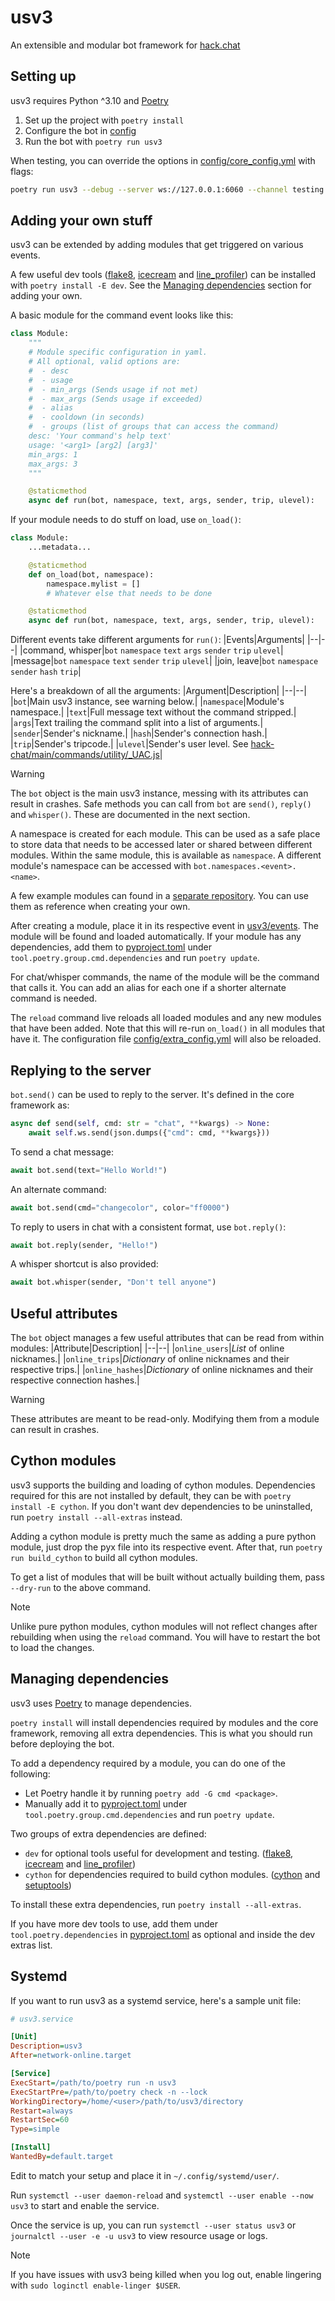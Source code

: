 # usv3
An extensible and modular bot framework for [hack.chat](https://hack.chat)


## Setting up
usv3 requires Python ^3.10 and [Poetry](https://python-poetry.org/)
1. Set up the project with `poetry install`
2. Configure the bot in [config](../config)
3. Run the bot with `poetry run usv3`

When testing, you can override the options in [config/core_config.yml](../config/core_config.yml) with flags:
```bash
poetry run usv3 --debug --server ws://127.0.0.1:6060 --channel testing
```


## Adding your own stuff
usv3 can be extended by adding modules that get triggered on various events.

A few useful dev tools ([flake8](https://github.com/PyCQA/flake8), [icecream](https://github.com/gruns/icecream) and [line_profiler](https://github.com/pyutils/line_profiler)) can be installed with `poetry install -E dev`. See the [Managing dependencies](#managing-dependencies) section for adding your own.

A basic module for the command event looks like this:
```python
class Module:
    """
    # Module specific configuration in yaml.
    # All optional, valid options are:
    #  - desc
    #  - usage
    #  - min_args (Sends usage if not met)
    #  - max_args (Sends usage if exceeded)
    #  - alias
    #  - cooldown (in seconds)
    #  - groups (list of groups that can access the command)
    desc: 'Your command's help text'
    usage: '<arg1> [arg2] [arg3]'
    min_args: 1
    max_args: 3
    """

    @staticmethod
    async def run(bot, namespace, text, args, sender, trip, ulevel):
```
If your module needs to do stuff on load, use `on_load()`:
```python
class Module:
    ...metadata...

    @staticmethod
    def on_load(bot, namespace):
        namespace.mylist = []
        # Whatever else that needs to be done

    @staticmethod
    async def run(bot, namespace, text, args, sender, trip, ulevel):
```

Different events take different arguments for `run()`:
|Events|Arguments|
|--|--|
|command, whisper|`bot` `namespace` `text` `args` `sender` `trip` `ulevel`|
|message|`bot` `namespace` `text` `sender` `trip` `ulevel`|
|join, leave|`bot` `namespace` `sender` `hash` `trip`|

Here's a breakdown of all the arguments:
|Argument|Description|
|--|--|
|`bot`|Main usv3 instance, see warning below.|
|`namespace`|Module's namespace.|
|`text`|Full message text without the command stripped.|
|`args`|Text trailing the command split into a list of arguments.|
|`sender`|Sender's nickname.|
|`hash`|Sender's connection hash.|
|`trip`|Sender's tripcode.|
|`ulevel`|Sender's user level. See [hack-chat/main/commands/utility/_UAC.js](https://github.com/hack-chat/main/blob/752d172dd58022f5c65dc8d002ebc9da71949b1d/commands/utility/_UAC.js#L51-L60)|

> [!WARNING]
> The `bot` object is the main usv3 instance, messing with its attributes can result in crashes. Safe methods you can call from `bot` are `send()`, `reply()` and `whisper()`. These are documented in the next section.

A namespace is created for each module. This can be used as a safe place to store data that needs to be accessed later or shared between different modules. Within the same module, this is available as `namespace`. A different module's namespace can be accessed with `bot.namespaces.<event>.<name>`.

A few example modules can found in a [separate repository](https://github.com/AnnikaV9/usv3-modules). You can use them as reference when creating your own.

After creating a module, place it in its respective event in [usv3/events](../usv3/events). The module will be found and loaded automatically. If your module has any dependencies, add them to [pyproject.toml](../pyproject.toml) under `tool.poetry.group.cmd.dependencies` and run `poetry update`.

For chat/whisper commands, the name of the module will be the command that calls it. You can add an alias for each one if a shorter alternate command is needed.

The `reload` command live reloads all loaded modules and any new modules that have been added. Note that this will re-run `on_load()` in all modules that have it. The configuration file [config/extra_config.yml](../config/extra_config.yml) will also be reloaded.


## Replying to the server
`bot.send()` can be used to reply to the server. It's defined in the core framework as:
```python
async def send(self, cmd: str = "chat", **kwargs) -> None:
    await self.ws.send(json.dumps({"cmd": cmd, **kwargs}))
```
To send a chat message:
```python
await bot.send(text="Hello World!")
```
An alternate command:
```python
await bot.send(cmd="changecolor", color="ff0000")
```
To reply to users in chat with a consistent format, use `bot.reply()`:
```python
await bot.reply(sender, "Hello!")
```
A whisper shortcut is also provided:
```python
await bot.whisper(sender, "Don't tell anyone")
```


## Useful attributes
The `bot` object manages a few useful attributes that can be read from within modules:
|Attribute|Description|
|--|--|
|`online_users`|*List* of online nicknames.|
|`online_trips`|*Dictionary* of online nicknames and their respective trips.|
|`online_hashes`|*Dictionary* of online nicknames and their respective connection hashes.|

> [!WARNING]
> These attributes are meant to be read-only. Modifying them from a module can result in crashes.


## Cython modules
usv3 supports the building and loading of cython modules. Dependencies required for this are not installed by default, they can be with `poetry install -E cython`.  If you don't want dev dependencies to be uninstalled, run `poetry install --all-extras` instead.

Adding a cython module is pretty much the same as adding a pure python module, just drop the pyx file into its respective event. After that, run `poetry run build_cython` to build all cython modules.

To get a list of modules that will be built without actually building them, pass `--dry-run` to the above command.

> [!NOTE]
> Unlike pure python modules, cython modules will not reflect changes after rebuilding when using the `reload` command. You will have to restart the bot to load the changes.


## Managing dependencies
usv3 uses [Poetry](https://python-poetry.org/) to manage dependencies.

`poetry install` will install dependencies required by modules and the core framework, removing all extra dependencies. This is what you should run before deploying the bot.

To add a dependency required by a module, you can do one of the following:
- Let Poetry handle it by running `poetry add -G cmd <package>`.
- Manually add it to [pyproject.toml](../pyproject.toml) under `tool.poetry.group.cmd.dependencies` and run `poetry update`.

Two groups of extra dependencies are defined:
- `dev` for optional tools useful for development and testing. ([flake8](https://github.com/PyCQA/flake8), [icecream](https://github.com/gruns/icecream) and [line_profiler](https://github.com/pyutils/line_profiler))
- `cython` for dependencies required to build cython modules. ([cython](https://github.com/cython/cython) and [setuptools](https://github.com/pypa/setuptools))

To install these extra dependencies, run `poetry install --all-extras`.

If you have more dev tools to use, add them under `tool.poetry.dependencies` in [pyproject.toml](./pyproject.toml) as optional and inside the dev extras list.


## Systemd
If you want to run usv3 as a systemd service, here's a sample unit file:
```ini
# usv3.service

[Unit]
Description=usv3
After=network-online.target

[Service]
ExecStart=/path/to/poetry run -n usv3
ExecStartPre=/path/to/poetry check -n --lock
WorkingDirectory=/home/<user>/path/to/usv3/directory
Restart=always
RestartSec=60
Type=simple

[Install]
WantedBy=default.target
```
Edit to match your setup and place it in `~/.config/systemd/user/`.

Run `systemctl --user daemon-reload` and `systemctl --user enable --now usv3` to start and enable the service.

Once the service is up, you can run `systemctl --user status usv3` or `journalctl --user -e -u usv3` to view resource usage or logs.

> [!NOTE]
> If you have issues with usv3 being killed when you log out, enable lingering with `sudo loginctl enable-linger $USER`.
